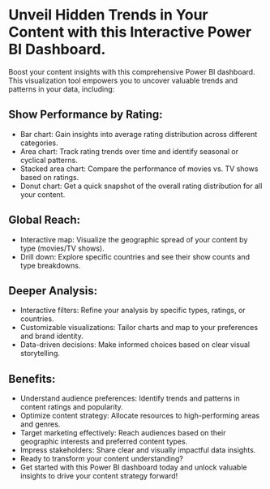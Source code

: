 # Unveil Hidden Trends in Your Content with this Interactive Power BI Dashboard.

Boost your content insights with this comprehensive Power BI dashboard. This visualization tool empowers you to uncover valuable trends and patterns in your data, including:

## Show Performance by Rating:

  -  Bar chart: Gain insights into average rating distribution across different categories.
  -  Area chart: Track rating trends over time and identify seasonal or cyclical patterns.
  -  Stacked area chart: Compare the performance of movies vs. TV shows based on ratings.
  -  Donut chart: Get a quick snapshot of the overall rating distribution for all your content.

## Global Reach:

  -  Interactive map: Visualize the geographic spread of your content by type (movies/TV shows).
  -  Drill down: Explore specific countries and see their show counts and type breakdowns.

## Deeper Analysis:

  -  Interactive filters: Refine your analysis by specific types, ratings, or countries.
  -  Customizable visualizations: Tailor charts and map to your preferences and brand identity.
  -  Data-driven decisions: Make informed choices based on clear visual storytelling.


## Benefits:

  -  Understand audience preferences: Identify trends and patterns in content ratings and popularity.
  -  Optimize content strategy: Allocate resources to high-performing areas and genres.
  -  Target marketing effectively: Reach audiences based on their geographic interests and preferred content types.
  -  Impress stakeholders: Share clear and visually impactful data insights.
  -  Ready to transform your content understanding?
  -  Get started with this Power BI dashboard today and unlock valuable insights to drive your content strategy forward!
